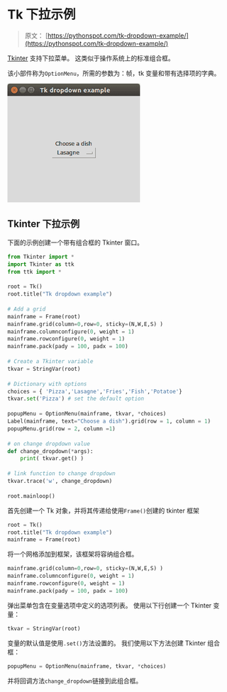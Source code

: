 # Tk 下拉示例

> 原文： [https://pythonspot.com/tk-dropdown-example/](https://pythonspot.com/tk-dropdown-example/)

[Tkinter](https://pythonspot.com/tkinter/) 支持下拉菜单。 这类似于操作系统上的标准组合框。

该小部件称为`OptionMenu`，所需的参数为：帧，tk 变量和带有选择项的字典。

![tk dropdown menu](img/19e10ff770d93deeffd983bf09f95bdc.jpg)

## Tkinter 下拉示例

下面的示例创建一个带有组合框的 Tkinter 窗口。

```py
from Tkinter import *
import Tkinter as ttk
from ttk import *

root = Tk()
root.title("Tk dropdown example")

# Add a grid
mainframe = Frame(root)
mainframe.grid(column=0,row=0, sticky=(N,W,E,S) )
mainframe.columnconfigure(0, weight = 1)
mainframe.rowconfigure(0, weight = 1)
mainframe.pack(pady = 100, padx = 100)

# Create a Tkinter variable
tkvar = StringVar(root)

# Dictionary with options
choices = { 'Pizza','Lasagne','Fries','Fish','Potatoe'}
tkvar.set('Pizza') # set the default option

popupMenu = OptionMenu(mainframe, tkvar, *choices)
Label(mainframe, text="Choose a dish").grid(row = 1, column = 1)
popupMenu.grid(row = 2, column =1)

# on change dropdown value
def change_dropdown(*args):
    print( tkvar.get() )

# link function to change dropdown
tkvar.trace('w', change_dropdown)

root.mainloop()

```

首先创建一个 Tk 对象，并将其传递给使用`Frame()`创建的 tkinter 框架

```py
root = Tk()
root.title("Tk dropdown example")
mainframe = Frame(root)

```

将一个网格添加到框架，该框架将容纳组合框。

```py
mainframe.grid(column=0,row=0, sticky=(N,W,E,S) )
mainframe.columnconfigure(0, weight = 1)
mainframe.rowconfigure(0, weight = 1)
mainframe.pack(pady = 100, padx = 100)

```

弹出菜单包含在变量选项中定义的选项列表。 使用以下行创建一个 Tkinter 变量：

```py
tkvar = StringVar(root)

```

变量的默认值是使用`.set()`方法设置的。 我们使用以下方法创建 Tkinter 组合框：

```py
popupMenu = OptionMenu(mainframe, tkvar, *choices)

```

并将回调方法`change_dropdown`链接到此组合框。